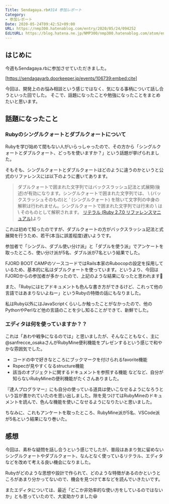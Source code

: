 ```yaml
---
Title: Sendagaya.rb#314 参加レポート
Category:
- 参加レポート
Date: 2020-05-24T09:42:52+09:00
URL: https://nmp300.hatenablog.com/entry/2020/05/24/094252
EditURL: https://blog.hatena.ne.jp/NMP300/nmp300.hatenablog.com/atom/entry/26006613572920252
---
```


## はじめに

今週もSendagaya.rbに参加させていただきました。



[https://sendagayarb.doorkeeper.jp/events/106739:embed:cite]



今回は、開発上のお悩み相談という感じではなく、気になる事柄について話し合うといった回でした。
そこで、話題になったことや勉強になったことをまとめたいと思います。

## 話題になったこと

### Rubyのシングルクォートとダブルクォートについて

Rubyを学び始めて間もない人がいらっしゃったので、その方から「シングルクォートとダブルクォート、どっちを使いますか？」という話題が挙げられました。

そもそも、シングルクォートとダブルクォートはどのように違うのかというと公式のリファレンスには以下のように書いてあります。

> ダブルクォートで囲まれた文字列ではバックスラッシュ記法と式展開(後述)が有効になります。シングルクォートで囲まれた文字列では、 \\ (バックスラッシュそのもの)と \' (シングルクォート) を除いて文字列の中身の解釈は行われません。シングルクォートで囲まれた文字列では行末の \ は \ そのものとして解釈されます。
> [リテラル \(Ruby 2\.7\.0 リファレンスマニュアル\)](https://docs.ruby-lang.org/ja/latest/doc/spec=2fliteral.html#char)より

これは初めて知ったのですが、ダブルクォートの方がバックスラッシュ記法と式展開を行うため、若干(本当に誤差程度)遅いようです。

参加者で「シングル、ダブル使い分け派」と「ダブルを使う派」でアンケートを取ったところ、使い分け派が5名、ダブル派が7名という結果でした。

FJORD BOOT CAMPのソースコードではRails本家のRubocopの設定を採用しているため、基本的に私はダブルクォートを使っています。というより、今回はFJORDからの参加者が多かったので、上記のような結果になったと思われます🤔

また、「Rubyにはヒアドキュメントも色んな書き方ができるけど、これって他の言語ではあまりないよねー」というRubyの特徴の話にもなりました。

私はRuby以外にはJavaScriptくらいしか触ったことがなかったので、他のPythonやPerlなど他の言語のことを少し知ることができて、新鮮でした。


### エディタは何を使っていますか？？

これは「あわや戦争になるのでは」と思いましたが、そんなこともなく、主に@sanfrecce_osakaさんがRubyMine便利機能をプレゼンするという感じで和やかな雰囲気でした。

- コードの中で好きなところにブックマークを付けられるfavorite機能
- Rspecが見やすくなるstructure機能
- 該当のオブジェクトに関するドキュメントを参照する機能
などなど、自分が知らないRubyMineの便利機能がたくさんありました。

『達人プログラマー』にも自分の使っている道具は使いこなせるようになろうという旨が書かれていたのを思い出しました。隙を見つけてはRubyMineのドキュメントを読んで、色んな機能を使いこなせるようになりたいと思いました。

ちなみに、これもアンケートを取ったところ、RubyMine派が5名、VSCode派が5名という結果になり巻いた。

## 感想

今回は、素朴な疑問を話し合うという感じでしたが、普段はあまり気に留めないシングルクォートやダブルクォート、なんとなく使っているリテラル、エディタなどを改めて考える良い機会になりました。

Rubyがどのような思想や設計で作られて、どのような特徴があるのかというところがあまり分かってないので、機会を見つけて本などを読んでいきたいです。

またエディタについては、最近「どこか非効率的な使い方をしているのではないか」とも思っていたので、大変助かりました😆

